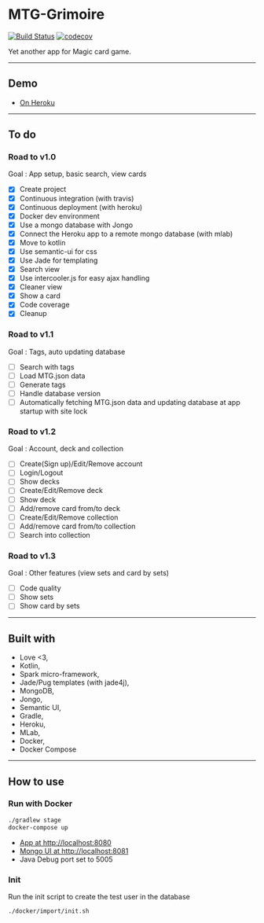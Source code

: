 # MTG-Grimoire

[![Build Status](https://travis-ci.org/mbarberot/mtg-grimoire.svg?branch=master)](https://travis-ci.org/mbarberot/mtg-grimoire)
[![codecov](https://codecov.io/gh/mbarberot/mtg-grimoire/branch/master/graph/badge.svg)](https://codecov.io/gh/mbarberot/mtg-grimoire)

Yet another app for Magic card game.

-----

## Demo

- [On Heroku](https://mtg-grimoire.herokuapp.com)

-----

## To do
### Road to v1.0

Goal : App setup, basic search, view cards

- [x] Create project
- [x] Continuous integration (with travis)
- [x] Continuous deployment (with heroku)
- [x] Docker dev environment
- [x] Use a mongo database with Jongo
- [x] Connect the Heroku app to a remote mongo database (with mlab)
- [x] Move to kotlin
- [x] Use semantic-ui for css
- [x] Use Jade for templating
- [x] Search view
- [x] Use intercooler.js for easy ajax handling
- [x] Cleaner view
- [x] Show a card
- [x] Code coverage
- [x] Cleanup

### Road to v1.1

Goal : Tags, auto updating database

- [ ] Search with tags
- [ ] Load MTG.json data
- [ ] Generate tags
- [ ] Handle database version
- [ ] Automatically fetching MTG.json data and updating database at app startup with site lock

### Road to v1.2

Goal : Account, deck and collection

- [ ] Create(Sign up)/Edit/Remove account
- [ ] Login/Logout
- [ ] Show decks
- [ ] Create/Edit/Remove deck
- [ ] Show deck
- [ ] Add/remove card from/to deck
- [ ] Create/Edit/Remove collection
- [ ] Add/remove card from/to collection
- [ ] Search into collection

### Road to v1.3

Goal : Other features (view sets and card by sets)

- [ ] Code quality
- [ ] Show sets
- [ ] Show card by sets

-----

## Built with 

- Love <3,
- Kotlin, 
- Spark micro-framework,
- Jade/Pug templates (with jade4j),
- MongoDB,
- Jongo,
- Semantic UI,
- Gradle,
- Heroku,
- MLab,
- Docker,
- Docker Compose

-----

## How to use

### Run with Docker

```bash
./gradlew stage
docker-compose up
```

- [App at http://localhost:8080](http://localhost:8080)
- [Mongo UI at http://localhost:8081](http://localhost:8081)
- Java Debug port set to 5005 

### Init

Run the init script to create the test user in the database
```bash
./docker/import/init.sh
```

